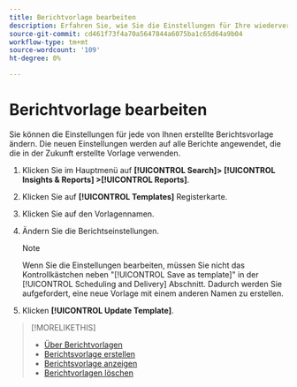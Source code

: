 ```yaml
---
title: Berichtvorlage bearbeiten
description: Erfahren Sie, wie Sie die Einstellungen für Ihre wiederverwendbaren Berichtsvorlagen bearbeiten.
source-git-commit: cd461f73f4a70a5647844a6075ba1c65d64a9b04
workflow-type: tm+mt
source-wordcount: '109'
ht-degree: 0%

---
```


# Berichtvorlage bearbeiten

Sie können die Einstellungen für jede von Ihnen erstellte Berichtsvorlage ändern. Die neuen Einstellungen werden auf alle Berichte angewendet, die die in der Zukunft erstellte Vorlage verwenden.

1. Klicken Sie im Hauptmenü auf **[!UICONTROL Search]> [!UICONTROL Insights & Reports] >[!UICONTROL Reports]**.

1. Klicken Sie auf **[!UICONTROL Templates]** Registerkarte.

1. Klicken Sie auf den Vorlagennamen.

1. Ändern Sie die Berichtseinstellungen.

   >[!NOTE]
   >
   > Wenn Sie die Einstellungen bearbeiten, müssen Sie nicht das Kontrollkästchen neben &quot;[!UICONTROL Save as template]&quot; in der [!UICONTROL Scheduling and Delivery] Abschnitt. Dadurch werden Sie aufgefordert, eine neue Vorlage mit einem anderen Namen zu erstellen.

1. Klicken **[!UICONTROL Update Template]**.

>[!MORELIKETHIS]
>
>* [Über Berichtvorlagen](template-about.md)
>* [Berichtsvorlage erstellen](template-create.md)
>* [Berichtsvorlage anzeigen](template-view.md)
>* [Berichtvorlagen löschen](template-delete.md)


